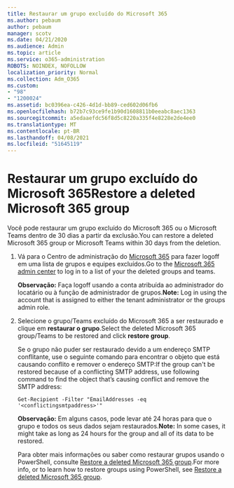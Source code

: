 ```yaml
---
title: Restaurar um grupo excluído do Microsoft 365
ms.author: pebaum
author: pebaum
manager: scotv
ms.date: 04/21/2020
ms.audience: Admin
ms.topic: article
ms.service: o365-administration
ROBOTS: NOINDEX, NOFOLLOW
localization_priority: Normal
ms.collection: Adm_O365
ms.custom:
- "98"
- "1200024"
ms.assetid: bc0396ea-c426-4d1d-bb89-ced602d06fb6
ms.openlocfilehash: b72b7c93ce9fe1b90d1608811b0eeabc8aec1363
ms.sourcegitcommit: a5edaaefdc56f8d5c8220a335f4e8228e2de4ee0
ms.translationtype: MT
ms.contentlocale: pt-BR
ms.lasthandoff: 04/08/2021
ms.locfileid: "51645119"
---
```

# <a name="restore-a-deleted-microsoft-365-group"></a><span data-ttu-id="ca755-102">Restaurar um grupo excluído do Microsoft 365</span><span class="sxs-lookup"><span data-stu-id="ca755-102">Restore a deleted Microsoft 365 group</span></span>

<span data-ttu-id="ca755-103">Você pode restaurar um grupo excluído do Microsoft 365 ou o Microsoft Teams dentro de 30 dias a partir da exclusão.</span><span class="sxs-lookup"><span data-stu-id="ca755-103">You can restore a deleted Microsoft 365 group or Microsoft Teams within 30 days from the deletion.</span></span>

1. <span data-ttu-id="ca755-104">Vá para o Centro de administração do [Microsoft 365](https://aka.ms/RestoreDeletedGroup) para fazer logoff em uma lista de grupos e equipes excluídos.</span><span class="sxs-lookup"><span data-stu-id="ca755-104">Go to the [Microsoft 365 admin center](https://aka.ms/RestoreDeletedGroup) to log in to a list of your the deleted groups and teams.</span></span>

    <span data-ttu-id="ca755-105">**Observação:** Faça logoff usando a conta atribuída ao administrador do locatário ou à função de administrador de grupos.</span><span class="sxs-lookup"><span data-stu-id="ca755-105">**Note:** Log in using the account that is assigned to either the tenant administrator or the groups admin role.</span></span>

1. <span data-ttu-id="ca755-106">Selecione o grupo/Teams excluído do Microsoft 365 a ser restaurado e clique em **restaurar o grupo**.</span><span class="sxs-lookup"><span data-stu-id="ca755-106">Select the deleted Microsoft 365 group/Teams to be restored and click **restore group**.</span></span>

    <span data-ttu-id="ca755-107">Se o grupo não puder ser restaurado devido a um endereço SMTP conflitante, use o seguinte comando para encontrar o objeto que está causando conflito e remover o endereço SMTP:</span><span class="sxs-lookup"><span data-stu-id="ca755-107">If the group can't be restored because of a conflicting SMTP address, use following command to find the object that’s causing conflict and remove the SMTP address:</span></span>

    `Get-Recipient -Filter "EmailAddresses -eq '<conflictingsmtpaddress>'"`

    <span data-ttu-id="ca755-108">**Observação:** Em alguns casos, pode levar até 24 horas para que o grupo e todos os seus dados sejam restaurados.</span><span class="sxs-lookup"><span data-stu-id="ca755-108">**Note:** In some cases, it might take as long as 24 hours for the group and all of its data to be restored.</span></span>

    <span data-ttu-id="ca755-109">Para obter mais informações ou saber como restaurar grupos usando o PowerShell, consulte [Restore a deleted Microsoft 365 group](https://go.microsoft.com/fwlink/?linkid=867802).</span><span class="sxs-lookup"><span data-stu-id="ca755-109">For more info, or to learn how to restore groups using PowerShell, see [Restore a deleted Microsoft 365 group](https://go.microsoft.com/fwlink/?linkid=867802).</span></span>